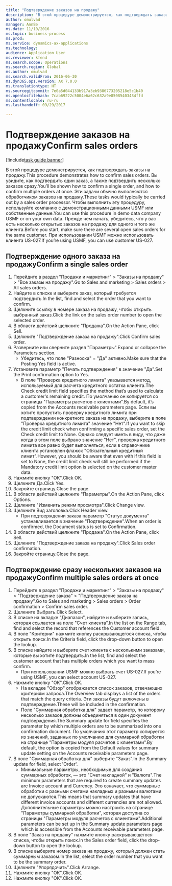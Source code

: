 ```yaml
--- 
title: "Подтверждение заказов на продажу"
description: "В этой процедуре демонстрируется, как подтверждать заказы на продажу."
author: omulvad
manager: AnnBe
ms.date: 11/10/2016
ms.topic: business-process
ms.prod: 
ms.service: dynamics-ax-applications
ms.technology: 
audience: Application User
ms.reviewer: kfend
ms.search.scope: Operations
ms.search.region: Global
ms.author: omulvad
ms.search.validFrom: 2016-06-30
ms.dyn365.ops.version: AX 7.0.0
ms.translationtype: HT
ms.sourcegitcommit: 7e0a5d044133b917a3eb9386773205218e5c1b40
ms.openlocfilehash: 7cab69222c5004e6a62c632a9e85085403434ffd
ms.contentlocale: ru-ru
ms.lasthandoff: 09/29/2017

---
```

# <a name="confirm-sales-orders"></a><span data-ttu-id="dcf5b-103">Подтверждение заказов на продажу</span><span class="sxs-lookup"><span data-stu-id="dcf5b-103">Confirm sales orders</span></span>

[!include[task guide banner](../../includes/task-guide-banner.md)]

<span data-ttu-id="dcf5b-104">В этой процедуре демонстрируется, как подтверждать заказы на продажу.</span><span class="sxs-lookup"><span data-stu-id="dcf5b-104">This procedure demonstrates how to confirm sales orders.</span></span> <span data-ttu-id="dcf5b-105">Вы увидите, как подтвердить один заказ, а также подтвердить несколько заказов сразу.</span><span class="sxs-lookup"><span data-stu-id="dcf5b-105">You’ll be shown how to confirm a single order, and how to confirm multiple orders at once.</span></span> <span data-ttu-id="dcf5b-106">Эти задачи обычно выполняются обработчиком заказов на продажу.</span><span class="sxs-lookup"><span data-stu-id="dcf5b-106">These tasks would typically be carried out by a sales order processor.</span></span> <span data-ttu-id="dcf5b-107">Чтобы выполнить эту процедуру, используйте компанию с демонстрационными данными USMF или собственные данные.</span><span class="sxs-lookup"><span data-stu-id="dcf5b-107">You can use this procedure in demo data company USMF or on your own data.</span></span> <span data-ttu-id="dcf5b-108">Прежде чем начать, убедитесь, что у вас есть несколько открытых заказов на продажу для одного и того же клиента.</span><span class="sxs-lookup"><span data-stu-id="dcf5b-108">Before you start, make sure there are several open sales orders for the same customer.</span></span> <span data-ttu-id="dcf5b-109">При использовании USMF можно использовать клиента US-027.</span><span class="sxs-lookup"><span data-stu-id="dcf5b-109">If you’re using USMF, you can use customer US-027.</span></span>


## <a name="confirm-a-single-sales-order"></a><span data-ttu-id="dcf5b-110">Подтверждение одного заказа на продажу</span><span class="sxs-lookup"><span data-stu-id="dcf5b-110">Confirm a single sales order</span></span>
1. <span data-ttu-id="dcf5b-111">Перейдите в раздел "Продажи и маркетинг" > "Заказы на продажу" > "Все заказы на продажу".</span><span class="sxs-lookup"><span data-stu-id="dcf5b-111">Go to Sales and marketing > Sales orders > All sales orders.</span></span>
2. <span data-ttu-id="dcf5b-112">Найдите в списке и выберите заказ, который требуется подтвердить.</span><span class="sxs-lookup"><span data-stu-id="dcf5b-112">In the list, find and select the order that you want to confirm.</span></span>
3. <span data-ttu-id="dcf5b-113">Щелкните ссылку в номере заказа на продажу, чтобы открыть выбранный заказ.</span><span class="sxs-lookup"><span data-stu-id="dcf5b-113">Click the link on the sales order number to open the selected order.</span></span>
4. <span data-ttu-id="dcf5b-114">В области действий щелкните "Продажа".</span><span class="sxs-lookup"><span data-stu-id="dcf5b-114">On the Action Pane, click Sell.</span></span>
5. <span data-ttu-id="dcf5b-115">Щелкните "Подтверждение заказа на продажу".</span><span class="sxs-lookup"><span data-stu-id="dcf5b-115">Click Confirm sales order.</span></span>
6. <span data-ttu-id="dcf5b-116">Разверните или сверните раздел "Параметры".</span><span class="sxs-lookup"><span data-stu-id="dcf5b-116">Expand or collapse the Parameters section.</span></span>
    * <span data-ttu-id="dcf5b-117">Убедитесь, что поле "Разноска" = "Да" активно.</span><span class="sxs-lookup"><span data-stu-id="dcf5b-117">Make sure that the Posting Yes field is active.</span></span>  
7. <span data-ttu-id="dcf5b-118">Установите параметр "Печать подтверждения" в значение "Да".</span><span class="sxs-lookup"><span data-stu-id="dcf5b-118">Set the Print confirmation option to Yes.</span></span>
    * <span data-ttu-id="dcf5b-119">В поле "Проверка кредитного лимита" указывается метод, используемый для расчета кредитного остатка клиента.</span><span class="sxs-lookup"><span data-stu-id="dcf5b-119">The Check credit limit field specifies the method that’s used to calculate a customer's remaining credit.</span></span> <span data-ttu-id="dcf5b-120">По умолчанию он копируется со страницы "Параметры расчетов с клиентами".</span><span class="sxs-lookup"><span data-stu-id="dcf5b-120">By default, it’s copied from the Accounts receivable parameters page.</span></span> <span data-ttu-id="dcf5b-121">Если вы хотите пропустить проверку кредитного лимита при подтверждении конкретного заказа на продажу, выберите в поле "Проверка кредитного лимита" значение "Нет".</span><span class="sxs-lookup"><span data-stu-id="dcf5b-121">If you want to skip the credit limit check when confirming a specific sales order, set the Check credit limit to None.</span></span> <span data-ttu-id="dcf5b-122">Однако следует иметь в виду, что даже когда в этом поле выбрано значение "Нет", проверка кредитного лимита все равно будет выполняться, если в справочнике клиента установлен флажок "Обязательный кредитный лимит".</span><span class="sxs-lookup"><span data-stu-id="dcf5b-122">However, you should be aware that even with if this field is set to None, the credit limit check will still be performed if the Mandatory credit limit option is selected on the customer master data.</span></span>  
8. <span data-ttu-id="dcf5b-123">Нажмите кнопку "OК".</span><span class="sxs-lookup"><span data-stu-id="dcf5b-123">Click OK.</span></span>
9. <span data-ttu-id="dcf5b-124">Щелкните Да.</span><span class="sxs-lookup"><span data-stu-id="dcf5b-124">Click Yes.</span></span>
10. <span data-ttu-id="dcf5b-125">Закройте страницу.</span><span class="sxs-lookup"><span data-stu-id="dcf5b-125">Close the page.</span></span>
11. <span data-ttu-id="dcf5b-126">В области действий щелкните "Параметры".</span><span class="sxs-lookup"><span data-stu-id="dcf5b-126">On the Action Pane, click Options.</span></span>
12. <span data-ttu-id="dcf5b-127">Щелкните "Изменить режим просмотра".</span><span class="sxs-lookup"><span data-stu-id="dcf5b-127">Click Change view.</span></span>
13. <span data-ttu-id="dcf5b-128">Щелкните Вид заголовка.</span><span class="sxs-lookup"><span data-stu-id="dcf5b-128">Click Header view.</span></span>
    * <span data-ttu-id="dcf5b-129">При подтверждении заказа параметр "Статус документа" устанавливается в значение "Подтверждение".</span><span class="sxs-lookup"><span data-stu-id="dcf5b-129">When an order is confirmed, the Document status is set to Confirmation.</span></span>  
14. <span data-ttu-id="dcf5b-130">В области действий щелкните "Продажа".</span><span class="sxs-lookup"><span data-stu-id="dcf5b-130">On the Action Pane, click Sell.</span></span>
15. <span data-ttu-id="dcf5b-131">Щелкните "Подтверждение заказа на продажу".</span><span class="sxs-lookup"><span data-stu-id="dcf5b-131">Click Sales order confirmation.</span></span>
16. <span data-ttu-id="dcf5b-132">Закройте страницу.</span><span class="sxs-lookup"><span data-stu-id="dcf5b-132">Close the page.</span></span>

## <a name="confirm-multiple-sales-orders-at-once"></a><span data-ttu-id="dcf5b-133">Подтверждение сразу нескольких заказов на продажу</span><span class="sxs-lookup"><span data-stu-id="dcf5b-133">Confirm multiple sales orders at once</span></span>
1. <span data-ttu-id="dcf5b-134">Перейдите в раздел "Продажи и маркетинг" > "Заказы на продажу" > "Подтверждение заказа" > "Подтверждение заказа на продажу".</span><span class="sxs-lookup"><span data-stu-id="dcf5b-134">Go to Sales and marketing > Sales orders > Order confirmation > Confirm sales order.</span></span>
2. <span data-ttu-id="dcf5b-135">Щелкните Выбрать.</span><span class="sxs-lookup"><span data-stu-id="dcf5b-135">Click Select.</span></span>
3. <span data-ttu-id="dcf5b-136">В списке на вкладке "Диапазон", найдите и выберите запись, которая ссылается на поле "Счет клиента".</span><span class="sxs-lookup"><span data-stu-id="dcf5b-136">In the list on the Range tab, find and select the record that references the Customer account field.</span></span>
4. <span data-ttu-id="dcf5b-137">В поле "Критерии" нажмите кнопку раскрывающегося списка, чтобы открыть поиск.</span><span class="sxs-lookup"><span data-stu-id="dcf5b-137">In the Criteria field, click the drop-down button to open the lookup.</span></span>
5. <span data-ttu-id="dcf5b-138">В списке найдите и выберите счет клиента с несколькими заказами, которые вы хотите подтвердить.</span><span class="sxs-lookup"><span data-stu-id="dcf5b-138">In the list, find and select the customer account that has multiple orders which you want to mass confirm.</span></span>
    * <span data-ttu-id="dcf5b-139">При использовании USMF можно выбрать счет US-027.</span><span class="sxs-lookup"><span data-stu-id="dcf5b-139">If you’re using USMF, you can select account US-027.</span></span>  
6. <span data-ttu-id="dcf5b-140">Нажмите кнопку "OК".</span><span class="sxs-lookup"><span data-stu-id="dcf5b-140">Click OK.</span></span>
    * <span data-ttu-id="dcf5b-141">На вкладке "Обзор" отображается список заказов, отвечающих критериям запроса.</span><span class="sxs-lookup"><span data-stu-id="dcf5b-141">The Overview tab displays a list of the orders that match the query criteria.</span></span> <span data-ttu-id="dcf5b-142">Эти заказы будут включены в подтверждение.</span><span class="sxs-lookup"><span data-stu-id="dcf5b-142">These will be included in the confirmation.</span></span>  
    * <span data-ttu-id="dcf5b-143">Поле "Суммарная обработка для" задает параметр, по которому несколько заказов должны объединяться в один документ подтверждения.</span><span class="sxs-lookup"><span data-stu-id="dcf5b-143">The Summary update for field specifies the parameter by which multiple orders are to be summarized into one confirmation document.</span></span> <span data-ttu-id="dcf5b-144">По умолчанию этот параметр копируется из значений, заданных по умолчанию для суммарной обработки на странице "Параметры модуля расчетов с клиентами".</span><span class="sxs-lookup"><span data-stu-id="dcf5b-144">By default, the option is copied from the Default values for summary update setting on the Accounts receivable parameters page.</span></span>  
7. <span data-ttu-id="dcf5b-145">В поле "Суммарная обработка для" выберите "Заказ".</span><span class="sxs-lookup"><span data-stu-id="dcf5b-145">In the Summary update for field, select 'Order'.</span></span>
    * <span data-ttu-id="dcf5b-146">Минимальные параметры, необходимые для создания суммарных обработок, — это "Счет накладной" и "Валюта".</span><span class="sxs-lookup"><span data-stu-id="dcf5b-146">The minimum parameters that are required to create summary updates are Invoice account and Currency.</span></span> <span data-ttu-id="dcf5b-147">Это означает, что суммарные обработки с разными счетами накладных и разными валютами не допускаются.</span><span class="sxs-lookup"><span data-stu-id="dcf5b-147">This means that summary updates that have different invoice accounts and different currencies are not allowed.</span></span> <span data-ttu-id="dcf5b-148">Дополнительные параметры можно настроить на странице "Параметры суммарной обработки", которая доступна со страницы "Параметры модуля расчетов с клиентами".</span><span class="sxs-lookup"><span data-stu-id="dcf5b-148">Additional parameters can be set up in the Summary update parameters page which is accessible from the Accounts receivable parameters page.</span></span>  
8. <span data-ttu-id="dcf5b-149">В поле "Заказ на продажу" нажмите кнопку раскрывающегося списка, чтобы открыть поиск.</span><span class="sxs-lookup"><span data-stu-id="dcf5b-149">In the Sales order field, click the drop-down button to open the lookup.</span></span>
9. <span data-ttu-id="dcf5b-150">В списке выберите номер заказа на продажу, который должен стать суммарным заказом.</span><span class="sxs-lookup"><span data-stu-id="dcf5b-150">In the list, select the order number that you want to be the summary order.</span></span>
10. <span data-ttu-id="dcf5b-151">Щелкните "Упорядочить".</span><span class="sxs-lookup"><span data-stu-id="dcf5b-151">Click Arrange.</span></span>
11. <span data-ttu-id="dcf5b-152">Нажмите кнопку "OК".</span><span class="sxs-lookup"><span data-stu-id="dcf5b-152">Click OK.</span></span>
12. <span data-ttu-id="dcf5b-153">Нажмите кнопку "OК".</span><span class="sxs-lookup"><span data-stu-id="dcf5b-153">Click OK.</span></span>


